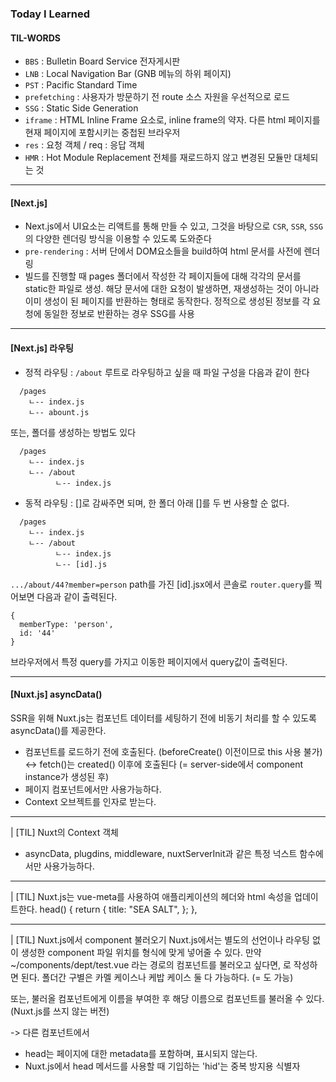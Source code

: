 ### Today I Learned
#### TIL-WORDS 
* `BBS` : Bulletin Board Service 전자게시판
* `LNB` : Local Navigation Bar (GNB 메뉴의 하위 페이지)
* `PST` : Pacific Standard Time 
* `prefetching` : 사용자가 방문하기 전 route 소스 자원을 우선적으로 로드
* `SSG` : Static Side Generation
* `iframe` : HTML Inline Frame 요소로, inline frame의 약자. 다른 html 페이지를 현재 페이지에 포함시키는 중첩된 브라우저
* `res` : 요청 객체 / req : 응답 객체
* `HMR` : Hot Module Replacement 전체를 재로드하지 않고 변경된 모듈만 대체되는 것

---

#### [Next.js]
* Next.js에서 UI요소는 리액트를 통해 만들 수 있고, 그것을 바탕으로 `CSR`, `SSR`, `SSG`의 다양한 렌더링 방식을 이용할 수 있도록 도와준다
* `pre-rendering` : 서버 단에서 DOM요소들을 build하여 html 문서를 사전에 렌더링
* 빌드를 진행할 때 pages 폴더에서 작성한 각 페이지들에 대해 각각의 문서를 static한 파일로 생성. 해당 문서에 대한 요청이 발생하면, 재생성하는 것이 아니라 이미 생성이 된 페이지를 반환하는 형태로 동작한다. 정적으로 생성된 정보를 각 요청에 동일한 정보로 반환하는 경우 SSG를 사용

---

#### [Next.js] 라우팅
* 정적 라우팅 : `/about` 루트로 라우팅하고 싶을 때 파일 구성을 다음과 같이 한다
```
  /pages
    ㄴ-- index.js
    ㄴ-- abount.js
```
  또는, 폴더를 생성하는 방법도 있다
```
  /pages
    ㄴ-- index.js
    ㄴ-- /about
          ㄴ-- index.js
```
* 동적 라우팅 : []로 감싸주면 되며, 한 폴더 아래 []를 두 번 사용할 순 없다.
```
  /pages
    ㄴ-- index.js
    ㄴ-- /about
          ㄴ-- index.js
          ㄴ-- [id].js
```
`.../about/44?member=person` path를 가진 [id].jsx에서 콘솔로 `router.query`를 찍어보면 다음과 같이 출력된다.
```
{
  memberType: 'person',
  id: '44'
}
```
브라우저에서 특정 query를 가지고 이동한 페이지에서 query값이 출력된다.

---

#### [Nuxt.js] asyncData()
SSR을 위해 Nuxt.js는 컴포넌트 데이터를 세팅하기 전에 비동기 처리를 할 수 있도록 asyncData()를 제공한다. 
* 컴포넌트를 로드하기 전에 호출된다. (beforeCreate() 이전이므로 this 사용 불가)
  <-> fetch()는 created() 이후에 호출된다 (= server-side에서 component instance가 생성된 후)
* 페이지 컴포넌트에서만 사용가능하다.
* Context 오브젝트를 인자로 받는다.

---

| [TIL] Nuxt의 Context 객체
* asyncData, plugdins, middleware, nuxtServerInit과 같은 특정 넉스트 함수에서만 사용가능하다.

---

| [TIL] Nuxt.js는 vue-meta를 사용하여 애플리케이션의 헤더와 html 속성을 업데이트한다.
  head() {
    return {
      title: "SEA SALT",
    };
  },

---

| [TIL] Nuxt.js에서 component 불러오기
Nuxt.js에서는 별도의 선언이나 라우팅 없이 생성한 component 파일 위치를 형식에 맞게 넣어줄 수 있다.
만약 ~/components/dept/test.vue 라는 경로의 컴포넌트를 불러오고 싶다면, <dept-test><dept-test/>로 작성하면 된다.
폴더간 구별은 카멜 케이스나 케밥 케이스 둘 다 가능하다. (= <deptTest></deptTest>도 가능)

또는, 불러올 컴포넌트에게 이름을 부여한 후 해당 이름으로 컴포넌트를 불러올 수 있다. (Nuxt.js를 쓰지 않는 버전)
<template>
  <div>
    불러올 컴포넌트
  </div>
</template>
<script>
  export default {
    name: 'otherComp'
  }
</script>

-> 다른 컴포넌트에서 
<template>
  <div>
    <other-comp></other-comp>
  </div>
</template>
<script>
  import OtherComp from '~/components/.../.../other-comp.vue'
  export default {
    components: {OtherComp},
    layout: 'test'
  }
</script>

* head는 페이지에 대한 metadata를 포함하며, 표시되지 않는다. 
* Nuxt.js에서 head 메서드를 사용할 때 기입하는 'hid'는 중복 방지용 식별자